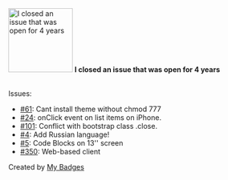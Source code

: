 <img src="https://github.com/my-badges/my-badges/blob/master/src/all-badges/old-issue/old-issue-4.png?raw=true" alt="I closed an issue that was open for 4 years" title="I closed an issue that was open for 4 years" width="128">
<strong>I closed an issue that was open for 4 years</strong>
<br><br>

Issues:

- <a href="https://github.com/rachelbaker/bootstrapwp-Twitter-Bootstrap-for-WordPress/issues/61">#61</a>: Cant install theme without chmod 777
- <a href="https://github.com/hakimel/stroll.js/issues/24">#24</a>: onClick event on list items on iPhone.
- <a href="https://github.com/ccampbell/rainbow/issues/101">#101</a>: Conflict with bootstrap class .close.
- <a href="https://github.com/dnaber-de/WP-Colored-Coding/issues/4">#4</a>: Add Russian language!
- <a href="https://github.com/dnaber-de/WP-Colored-Coding/issues/5">#5</a>: Code Blocks on 13'' sсreen
- <a href="https://github.com/deployphp/deployer/issues/350">#350</a>: Web-based client


Created by <a href="https://github.com/my-badges/my-badges">My Badges</a>